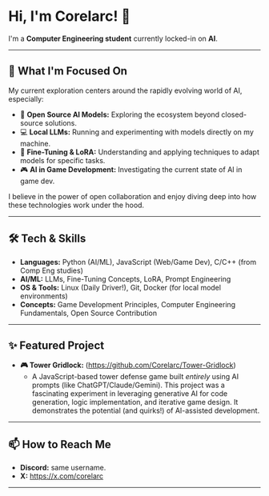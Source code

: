 # Hi, I'm Corelarc! 👋

I'm a **Computer Engineering student** currently locked-in on **AI**.

---

## 🌱 What I'm Focused On

My current exploration centers around the rapidly evolving world of AI, especially:

* 🧠 **Open Source AI Models:** Exploring the ecosystem beyond closed-source solutions.
* 💻 **Local LLMs:** Running and experimenting with models directly on my machine.
* 🔧 **Fine-Tuning & LoRA:** Understanding and applying techniques to adapt models for specific tasks.
* 🎮 **AI in Game Development:** Investigating the current state of AI in game dev.

I believe in the power of open collaboration and enjoy diving deep into how these technologies work under the hood.

---

## 🛠️ Tech & Skills

* **Languages:** Python (AI/ML), JavaScript (Web/Game Dev), C/C++ (from Comp Eng studies)
* **AI/ML:** LLMs, Fine-Tuning Concepts, LoRA, Prompt Engineering
* **OS & Tools:** Linux (Daily Driver!), Git, Docker (for local model environments)
* **Concepts:** Game Development Principles, Computer Engineering Fundamentals, Open Source Contribution

---

## ✨ Featured Project

* **🎮 Tower Gridlock:** (https://github.com/Corelarc/Tower-Gridlock)
    * A JavaScript-based tower defense game built *entirely* using AI prompts (like ChatGPT/Claude/Gemini). This project was a fascinating experiment in leveraging generative AI for code generation, logic implementation, and iterative game design. It demonstrates the potential (and quirks!) of AI-assisted development.

---

## 📫 How to Reach Me

* **Discord:** same username.
* **X:** https://x.com/corelarc

---
